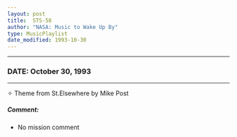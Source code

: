 ```yaml
---
layout: post
title:  STS-58
author: "NASA: Music to Wake Up By"
type: MusicPlaylist
date_modified: 1993-10-30
---
```


----
### DATE: October 30, 1993
----
✧ Theme from St.Elsewhere by Mike Post

##### Comment:
* No mission comment
